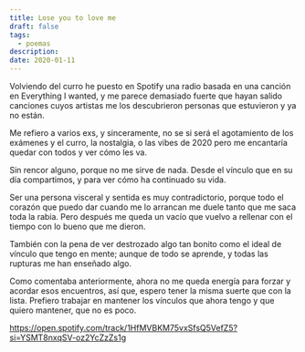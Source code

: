 ```yaml
---
title: Lose you to love me
draft: false
tags:
  - poemas
description: 
date: 2020-01-11
---
```

Volviendo del curro he puesto en Spotify una radio basada en una canción en Everything I wanted, y me parece demasiado fuerte que hayan salido canciones cuyos artistas me los descubrieron personas que estuvieron y ya no están.

Me refiero a varios exs, y sinceramente, no se si será el agotamiento de los exámenes y el curro, la nostalgia, o las vibes de 2020 pero me encantaría quedar con todos y ver cómo les va.

Sin rencor alguno, porque no me sirve de nada. Desde el vínculo que en su día compartimos, y para ver cómo ha continuado su vida.

Ser una persona visceral y sentida es muy contradictorio, porque todo el corazón que puedo dar cuando me lo arrancan me duele tanto que me saca toda la rabia. Pero después me queda un vacío que vuelvo a rellenar con el tiempo con lo bueno que me dieron.

También con la pena de ver destrozado algo tan bonito como el ideal de vínculo que tengo en mente; aunque de todo se aprende, y todas las rupturas me han enseñado algo.

Como comentaba anteriormente, ahora no me queda energía para forzar y acordar esos encuentros, así que, espero tener la misma suerte que con la lista. Prefiero trabajar en mantener los vínculos que ahora tengo y que quiero mantener, que no es poco.

https://open.spotify.com/track/1HfMVBKM75vxSfsQ5VefZ5?si=YSMT8nxqSV-oz2YcZzZs1g